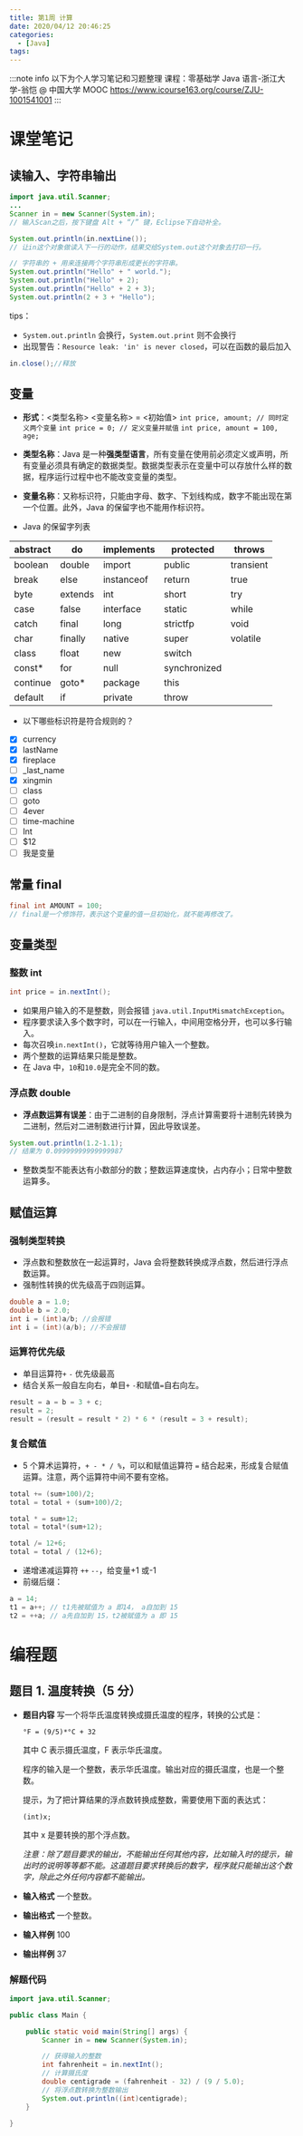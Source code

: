 ```yaml
---
title: 第1周 计算
date: 2020/04/12 20:46:25
categories:
  - [Java]
tags:
---
```


:::note info
以下为个人学习笔记和习题整理
课程：零基础学 Java 语言-浙江大学-翁恺 @ 中国大学 MOOC
https://www.icourse163.org/course/ZJU-1001541001
:::

# 课堂笔记

## 读输入、字符串输出

```java scanner
import java.util.Scanner;
...
Scanner in = new Scanner(System.in);
// 输入Scan之后，按下键盘 Alt + “/” 键，Eclipse下自动补全。

System.out.println(in.nextLine());
// 让in这个对象做读入下一行的动作，结果交给System.out这个对象去打印一行。

// 字符串的 + 用来连接两个字符串形成更长的字符串。
System.out.println("Hello" + " world.");
System.out.println("Hello" + 2);
System.out.println("Hello" + 2 + 3);
System.out.println(2 + 3 + "Hello");
```

tips：

- `System.out.println` 会换行，`System.out.print` 则不会换行
- 出现警告：`Resource leak: 'in' is never closed`，可以在函数的最后加入

```java
in.close();//释放
```

## 变量

- **形式**：<类型名称> <变量名称> = <初始值>
  `int price, amount; // 同时定义两个变量`
  `int price = 0; // 定义变量并赋值`
  `int price, amount = 100, age;`
- **类型名称**：Java 是一种**强类型语言**，所有变量在使用前必须定义或声明，所有变量必须具有确定的数据类型。数据类型表示在变量中可以存放什么样的数据，程序运行过程中也不能改变变量的类型。
- **变量名称**：又称标识符，只能由字母、数字、下划线构成，数字不能出现在第一个位置。此外，Java 的保留字也不能用作标识符。

- Java 的保留字列表

| abstract | do      | implements | protected    | throws    |
| -------- | ------- | ---------- | ------------ | --------- |
| boolean  | double  | import     | public       | transient |
| break    | else    | instanceof | return       | true      |
| byte     | extends | int        | short        | try       |
| case     | false   | interface  | static       | while     |
| catch    | final   | long       | strictfp     | void      |
| char     | finally | native     | super        | volatile  |
| class    | float   | new        | switch       |
| const\*  | for     | null       | synchronized |
| continue | goto\*  | package    | this         |
| default  | if      | private    | throw        |

- 以下哪些标识符是符合规则的？
- [x] currency
- [x] lastName
- [x] fireplace
- [ ] \_last_name
- [x] xingmin
- [ ] class
- [ ] goto
- [ ] 4ever
- [ ] time-machine
- [ ] Int
- [ ] $12
- [ ] 我是变量

## 常量 final

```java
final int AMOUNT = 100;
// final是一个修饰符，表示这个变量的值一旦初始化，就不能再修改了。
```

## 变量类型

### 整数 int

```java
int price = in.nextInt();
```

- 如果用户输入的不是整数，则会报错 `java.util.InputMismatchException`。
- 程序要求读入多个数字时，可以在一行输入，中间用空格分开，也可以多行输入。
- 每次召唤`in.nextInt()`，它就等待用户输入一个整数。
- 两个整数的运算结果只能是整数。
- 在 Java 中，`10`和`10.0`是完全不同的数。

### 浮点数 double

- **浮点数运算有误差**：由于二进制的自身限制，浮点计算需要将十进制先转换为二进制，然后对二进制数进行计算，因此导致误差。

```java
System.out.println(1.2-1.1);
// 结果为 0.09999999999999987
```

- 整数类型不能表达有小数部分的数；整数运算速度快，占内存小；日常中整数运算多。

## 赋值运算

### 强制类型转换

- 浮点数和整数放在一起运算时，Java 会将整数转换成浮点数，然后进行浮点数运算。
- 强制性转换的优先级高于四则运算。

```java
double a = 1.0;
double b = 2.0;
int i = (int)a/b; //会报错
int i = (int)(a/b); //不会报错
```

### 运算符优先级

- 单目运算符`+` `-` 优先级最高
- 结合关系一般自左向右，单目`+` `-`和赋值`=`自右向左。

```java
result = a = b = 3 + c;
result = 2;
result = (result = result * 2) * 6 * (result = 3 + result);
```

### 复合赋值

- 5 个算术运算符，`+ - * / %`，可以和赋值运算符 `=` 结合起来，形成复合赋值运算。注意，两个运算符中间不要有空格。

```java
total += (sum+100)/2;
total = total + (sum+100)/2;

total * = sum+12;
total = total*(sum+12);

total /= 12+6;
total = total / (12+6);
```

- 递增递减运算符 `++` `--`，给变量+1 或-1
- 前缀后缀：

```java
a = 14;
t1 = a++; // t1先被赋值为 a 即14， a自加到 15
t2 = ++a; // a先自加到 15，t2被赋值为 a 即 15
```

# 编程题

## 题目 1. 温度转换（5 分）

- **题目内容**
  写一个将华氏温度转换成摄氏温度的程序，转换的公式是：

  `°F = (9/5)*°C + 32`

  其中 C 表示摄氏温度，F 表示华氏温度。

  程序的输入是一个整数，表示华氏温度。输出对应的摄氏温度，也是一个整数。

  提示，为了把计算结果的浮点数转换成整数，需要使用下面的表达式：

  `(int)x;`

  其中 x 是要转换的那个浮点数。

  _注意：除了题目要求的输出，不能输出任何其他内容，比如输入时的提示，输出时的说明等等都不能。这道题目要求转换后的数字，程序就只能输出这个数字，除此之外任何内容都不能输出。_

- **输入格式**
  一个整数。
- **输出格式**
  一个整数。
- **输入样例**
  100
- **输出样例**
  37

### 解题代码

```java
import java.util.Scanner;

public class Main {

	public static void main(String[] args) {
		Scanner in = new Scanner(System.in);

		// 获得输入的整数
		int fahrenheit = in.nextInt();
		// 计算摄氏度
		double centigrade = (fahrenheit - 32) / (9 / 5.0);
		// 将浮点数转换为整数输出
		System.out.println((int)centigrade);
	}

}
```
